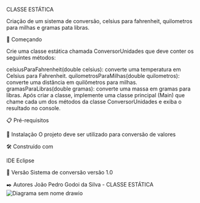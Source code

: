 CLASSE ESTÁTICA

Criação de um sistema de conversão, celsius para fahrenheit, quilometros para milhas e gramas pata libras. 

🚀 Começando

Crie uma classe estática chamada ConversorUnidades que deve conter os seguintes métodos:

celsiusParaFahrenheit(double celsius): converte uma temperatura em Celsius para Fahrenheit.
quilometrosParaMilhas(double quilometros): converte uma distância em quilômetros para milhas.
gramasParaLibras(double gramas): converte uma massa em gramas para libras.
Após criar a classe, implemente uma classe principal (Main) que chame cada um dos métodos da classe ConversorUnidades e exiba o resultado no console.

📋 Pré-requisitos

🔧 Instalação
O projeto deve ser utilizado para conversão de valores

🛠️ Construído com

IDE Eclipse

📌 Versão
Sistema de conversão versão 1.0

✒️ Autores
João Pedro Godoi da Silva - CLASSE ESTÁTICA![Diagrama sem nome drawio](https://github.com/user-attachments/assets/8ec5ee37-9943-4a32-9cd6-2dba53d3fcd0)


